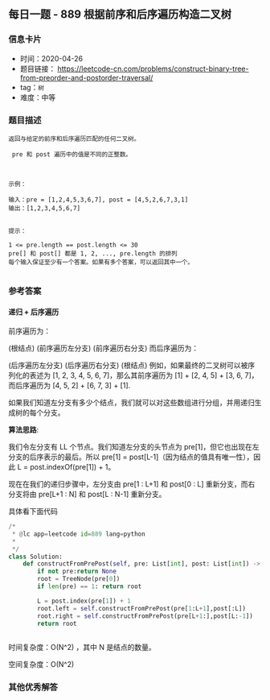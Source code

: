 ## 每日一题 - 889 根据前序和后序遍历构造二叉树 

### 信息卡片

- 时间：2020-04-26
- 题目链接： https://leetcode-cn.com/problems/construct-binary-tree-from-preorder-and-postorder-traversal/ 
- tag：`树`
- 难度：中等

### 题目描述

```
返回与给定的前序和后序遍历匹配的任何二叉树。

 pre 和 post 遍历中的值是不同的正整数。

 

示例：

输入：pre = [1,2,4,5,3,6,7], post = [4,5,2,6,7,3,1]
输出：[1,2,3,4,5,6,7]
 

提示：

1 <= pre.length == post.length <= 30
pre[] 和 post[] 都是 1, 2, ..., pre.length 的排列
每个输入保证至少有一个答案。如果有多个答案，可以返回其中一个。
 

```



### 参考答案

#### 递归 + 后序遍历
前序遍历为：

(根结点) (前序遍历左分支) (前序遍历右分支)
而后序遍历为：

(后序遍历左分支) (后序遍历右分支) (根结点)
例如，如果最终的二叉树可以被序列化的表述为 [1, 2, 3, 4, 5, 6, 7]，那么其前序遍历为 [1] + [2, 4, 5] + [3, 6, 7]，而后序遍历为 [4, 5, 2] + [6, 7, 3] + [1].

如果我们知道左分支有多少个结点，我们就可以对这些数组进行分组，并用递归生成树的每个分支。

 
**算法思路**:

 我们令左分支有 LL 个节点。我们知道左分支的头节点为 pre[1]，但它也出现在左分支的后序表示的最后。所以 pre[1] = post[L-1]（因为结点的值具有唯一性），因此 L = post.indexOf(pre[1]) + 1。
 
 现在在我们的递归步骤中，左分支由 pre[1 : L+1] 和 post[0 : L] 重新分支，而右分支将由 pre[L+1 : N] 和 post[L : N-1] 重新分支。
 
 
 
 
具体看下面代码

```python
/*
 * @lc app=leetcode id=889 lang=python
 *
 */
class Solution:
    def constructFromPrePost(self, pre: List[int], post: List[int]) -> TreeNode:
        if not pre:return None
        root = TreeNode(pre[0])
        if len(pre) == 1: return root

        L = post.index(pre[1]) + 1
        root.left = self.constructFromPrePost(pre[1:L+1],post[:L])
        root.right = self.constructFromPrePost(pre[L+1:],post[L:-1])
        return root
		
```

时间复杂度：O(N^2) ，其中 N  是结点的数量。

空间复杂度：O(N^2) 
 
 

### 其他优秀解答
```
```
 